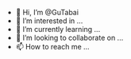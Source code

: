 - 👋 Hi, I’m @GuTabai
- 👀 I’m interested in ...
- 🌱 I’m currently learning ...
- 💞️ I’m looking to collaborate on ...
- 📫 How to reach me ...

<!---
GuTabai/GuTabai is a ✨ special ✨ repository because its `README.md` (this file) appears on your GitHub profile.
You can click the Preview link to take a look at your changes.
--->
